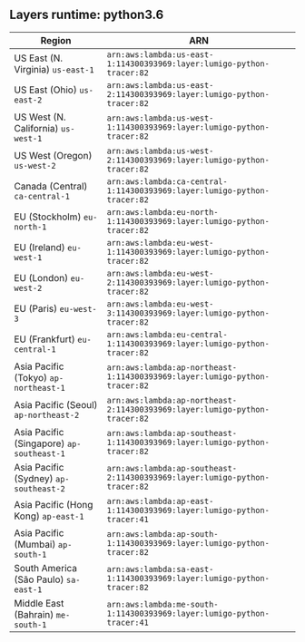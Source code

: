 Layers runtime: python3.6
----
| Region | ARN |
| --- | --- |
|US East (N. Virginia)  `us-east-1`|`arn:aws:lambda:us-east-1:114300393969:layer:lumigo-python-tracer:82`|
|US East (Ohio)  `us-east-2`|`arn:aws:lambda:us-east-2:114300393969:layer:lumigo-python-tracer:82`|
|US West (N. California)  `us-west-1`|`arn:aws:lambda:us-west-1:114300393969:layer:lumigo-python-tracer:82`|
|US West (Oregon)  `us-west-2`|`arn:aws:lambda:us-west-2:114300393969:layer:lumigo-python-tracer:82`|
|Canada (Central)  `ca-central-1`|`arn:aws:lambda:ca-central-1:114300393969:layer:lumigo-python-tracer:82`|
|EU (Stockholm)  `eu-north-1`|`arn:aws:lambda:eu-north-1:114300393969:layer:lumigo-python-tracer:82`|
|EU (Ireland)  `eu-west-1`|`arn:aws:lambda:eu-west-1:114300393969:layer:lumigo-python-tracer:82`|
|EU (London)  `eu-west-2`|`arn:aws:lambda:eu-west-2:114300393969:layer:lumigo-python-tracer:82`|
|EU (Paris)  `eu-west-3`|`arn:aws:lambda:eu-west-3:114300393969:layer:lumigo-python-tracer:82`|
|EU (Frankfurt)  `eu-central-1`|`arn:aws:lambda:eu-central-1:114300393969:layer:lumigo-python-tracer:82`|
|Asia Pacific (Tokyo)  `ap-northeast-1`|`arn:aws:lambda:ap-northeast-1:114300393969:layer:lumigo-python-tracer:82`|
|Asia Pacific (Seoul)  `ap-northeast-2`|`arn:aws:lambda:ap-northeast-2:114300393969:layer:lumigo-python-tracer:82`|
|Asia Pacific (Singapore)  `ap-southeast-1`|`arn:aws:lambda:ap-southeast-1:114300393969:layer:lumigo-python-tracer:82`|
|Asia Pacific (Sydney)  `ap-southeast-2`|`arn:aws:lambda:ap-southeast-2:114300393969:layer:lumigo-python-tracer:82`|
|Asia Pacific (Hong Kong)  `ap-east-1`|`arn:aws:lambda:ap-east-1:114300393969:layer:lumigo-python-tracer:41`|
|Asia Pacific (Mumbai)  `ap-south-1`|`arn:aws:lambda:ap-south-1:114300393969:layer:lumigo-python-tracer:82`|
|South America (São Paulo)  `sa-east-1`|`arn:aws:lambda:sa-east-1:114300393969:layer:lumigo-python-tracer:82`|
|Middle East (Bahrain)  `me-south-1`|`arn:aws:lambda:me-south-1:114300393969:layer:lumigo-python-tracer:41`|
